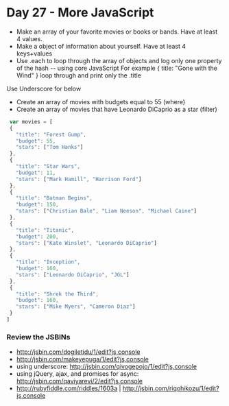 # Day 27 - More JavaScript

* Make an array of your favorite movies or books or bands. Have at least 4
  values.
* Make a object of information about yourself. Have at least 4 keys+values
* Use .each to loop through the array of objects and log only one property of the hash -- using core JavaScript
  For example { title: "Gone with the Wind" } loop through and print only the .title

Use Underscore for below

* Create an array of movies with budgets equal to 55 (where)
* Create an array of movies that have Leonardo DiCaprio as a star (filter)

```js
 var movies = [
 {
   "title": "Forest Gump",
   "budget": 55,
   "stars": ["Tom Hanks"]
 },
 {
   "title": "Star Wars",
   "budget": 11,
   "stars": ["Mark Hamill", "Harrison Ford"]
 },
 {
   "title": "Batman Begins",
   "budget": 150,
   "stars": ["Christian Bale", "Liam Neeson", "Michael Caine"]
 },
 {
   "title": "Titanic",
   "budget": 200,
   "stars": ["Kate Winslet", "Leonardo DiCaprio"]
 },
 {
   "title": "Inception",
   "budget": 160,
   "stars": ["Leonardo DiCaprio", "JGL"]
 },
 {
   "title": "Shrek the Third",
   "budget": 160,
   "stars": ["Mike Myers", "Cameron Diaz"]
 }
]
```


### Review the JSBINs

* http://jsbin.com/dogiletidu/1/edit?js,console
* http://jsbin.com/makeyepuga/1/edit?js,console
* using underscore: http://jsbin.com/qivogepojo/1/edit?js,console
* using jQuery, ajax, and promises for async: http://jsbin.com/qaviyarevi/2/edit?js,console
* http://rubyfiddle.com/riddles/1603a | http://jsbin.com/riqohikozu/1/edit?js,console
